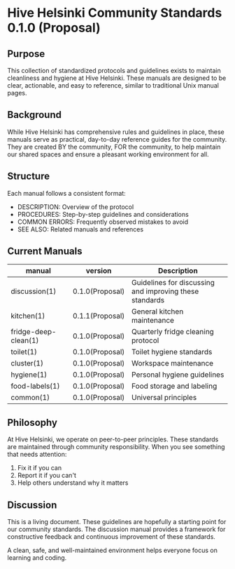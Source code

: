 # Hive Helsinki Community Standards 0.1.0 (Proposal)

## Purpose
This collection of standardized protocols and guidelines exists to maintain cleanliness and hygiene at Hive Helsinki. These manuals are designed to be clear, actionable, and easy to reference, similar to traditional Unix manual pages.

## Background
While Hive Helsinki has comprehensive rules and guidelines in place, these manuals serve as practical, day-to-day reference guides for the community. They are created BY the community, FOR the community, to help maintain our shared spaces and ensure a pleasant working environment for all.

## Structure
Each manual follows a consistent format:
- DESCRIPTION: Overview of the protocol
- PROCEDURES: Step-by-step guidelines and considerations
- COMMON ERRORS: Frequently observed mistakes to avoid
- SEE ALSO: Related manuals and references

## Current Manuals
|manual|version|Description|
|------|-------|-----------|
|discussion(1)|0.1.0(Proposal)|Guidelines for discussing and improving these standards|
|kitchen(1)|0.1.1(Proposal)|General kitchen maintenance|
|fridge-deep-clean(1)|0.1.0(Proposal)|Quarterly fridge cleaning protocol|
|toilet(1)|0.1.0(Proposal)|Toilet hygiene standards|
|cluster(1)|0.1.0(Proposal)|Workspace maintenance|
|hygiene(1)|0.1.0(Proposal)|Personal hygiene guidelines|
|food-labels(1)|0.1.0(Proposal)|Food storage and labeling|
|common(1)|0.1.0(Proposal)|Universal principles|

## Philosophy
At Hive Helsinki, we operate on peer-to-peer principles. These standards are maintained through community responsibility. When you see something that needs attention:
1. Fix it if you can
2. Report it if you can't
3. Help others understand why it matters

## Discussion
This is a living document. These guidelines are hopefully a starting point for our community standards. The discussion manual provides a framework for constructive feedback and continuous improvement of these standards.

A clean, safe, and well-maintained environment helps everyone focus on learning and coding.
